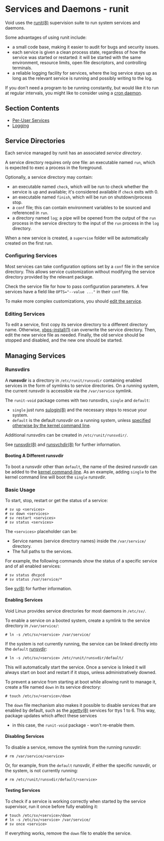 # Services and Daemons - runit

Void uses the [runit(8)](https://man.voidlinux.org/runit.8) supervision suite to
run system services and daemons.

Some advantages of using runit include:

- a small code base, making it easier to audit for bugs and security issues.
- each service is given a clean process state, regardless of how the service was
   started or restarted: it will be started with the same environment, resource
   limits, open file descriptors, and controlling terminals.
- a reliable logging facility for services, where the log service stays up as
   long as the relevant service is running and possibly writing to the log.

If you don't need a program to be running constantly, but would like it to run
at regular intervals, you might like to consider using a [cron
daemon](../cron.md).

## Section Contents

- [Per-User Services](./user-services.md)
- [Logging](./logging.md)

## Service Directories

Each service managed by runit has an associated *service directory*.

A service directory requires only one file: an executable named `run`, which is
expected to exec a process in the foreground.

Optionally, a service directory may contain:

- an executable named `check`, which will be run to check whether the service is
   up and available; it's considered available if `check` exits with 0.
- an executable named `finish`, which will be run on shutdown/process stop.
- a `conf` file; this can contain environment variables to be sourced and
   referenced in `run`.
- a directory named `log`; a pipe will be opened from the output of the `run`
   process in the service directory to the input of the `run` process in the
   `log` directory.

When a new service is created, a `supervise` folder will be automatically
created on the first run.

### Configuring Services

Most services can take configuration options set by a `conf` file in the service
directory. This allows service customization without modifying the service
directory provided by the relevant package.

Check the service file for how to pass configuration parameters. A few services
have a field like `OPTS="--value ..."` in their `conf` file.

To make more complex customizations, you should [edit the
service](#editing-services).

### Editing Services

To edit a service, first copy its service directory to a different directory
name. Otherwise, [xbps-install(1)](https://man.voidlinux.org/xbps-install.1) can
overwrite the service directory. Then, edit the new service file as needed.
Finally, the old service should be stopped and disabled, and the new one should
be started.

## Managing Services

### Runsvdirs

A **runsvdir** is a directory in `/etc/runit/runsvdir` containing enabled
services in the form of symlinks to service directories. On a running system,
the current runsvdir is accessible via the `/var/service` symlink.

The `runit-void` package comes with two runsvdirs, `single` and `default`:

- `single` just runs [sulogin(8)](https://man.voidlinux.org/sulogin.8) and the
   necessary steps to rescue your system.
- `default` is the default runsvdir on a running system, unless [specified
   otherwise by the kernel command line](#booting-a-different-runsvdir).

Additional runsvdirs can be created in `/etc/runit/runsvdir/`.

See [runsvdir(8)](https://man.voidlinux.org/runsvdir.8) and
[runsvchdir(8)](https://man.voidlinux.org/runsvchdir.8) for further information.

#### Booting A Different runsvdir

To boot a runsvdir other than `default`, the name of the desired runsvdir can be
added to the [kernel command-line](../kernel.md#cmdline). As an example, adding
`single` to the kernel command line will boot the `single` runsvdir.

### Basic Usage

To start, stop, restart or get the status of a service:

```
# sv up <services>
# sv down <services>
# sv restart <services>
# sv status <services>
```

The `<services>` placeholder can be:

- Service names (service directory names) inside the `/var/service/` directory.
- The full paths to the services.

For example, the following commands show the status of a specific service and of
all enabled services:

```
# sv status dhcpcd
# sv status /var/service/*
```

See [sv(8)](https://man.voidlinux.org/sv.8) for further information.

#### Enabling Services

Void Linux provides service directories for most daemons in `/etc/sv/`.

To enable a service on a booted system, create a symlink to the service
directory in `/var/service/`:

```
# ln -s /etc/sv/<service> /var/service/
```

If the system is not currently running, the service can be linked directly into
the `default` [runsvdir](#runsvdirs):

```
# ln -s /etc/sv/<service> /etc/runit/runsvdir/default/
```

This will automatically start the service. Once a service is linked it will
always start on boot and restart if it stops, unless administratively downed.

To prevent a service from starting at boot while allowing runit to manage it,
create a file named `down` in its service directory:

```
# touch /etc/sv/<service>/down
```

The `down` file mechanism also makes it possible to disable services that are
enabled by default, such as the [agetty(8)](https://man.voidlinux.org/agetty.8)
services for ttys 1 to 6. This way, package updates which affect these services
- in this case, the `runit-void` package - won't re-enable them.

#### Disabling Services

To disable a service, remove the symlink from the running runsvdir:

```
# rm /var/service/<service>
```

Or, for example, from the `default` runsvdir, if either the specific runsvdir,
or the system, is not currently running:

```
# rm /etc/runit/runsvdir/default/<service>
```

#### Testing Services

To check if a service is working correctly when started by the service
supervisor, run it once before fully enabling it:

```
# touch /etc/sv/<service>/down
# ln -s /etc/sv/<service> /var/service/
# sv once <service>
```

If everything works, remove the `down` file to enable the service.
